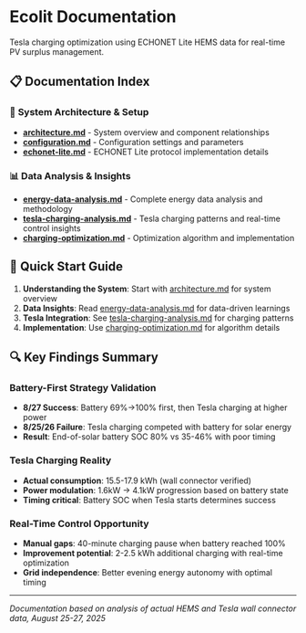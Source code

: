 # Ecolit Documentation

Tesla charging optimization using ECHONET Lite HEMS data for real-time PV surplus management.

## 📋 Documentation Index

### 🔧 **System Architecture & Setup**
- [**architecture.md**](architecture.md) - System overview and component relationships
- [**configuration.md**](configuration.md) - Configuration settings and parameters
- [**echonet-lite.md**](echonet-lite.md) - ECHONET Lite protocol implementation details

### 📊 **Data Analysis & Insights**
- [**energy-data-analysis.md**](energy-data-analysis.md) - Complete energy data analysis and methodology
- [**tesla-charging-analysis.md**](tesla-charging-analysis.md) - Tesla charging patterns and real-time control insights
- [**charging-optimization.md**](charging-optimization.md) - Optimization algorithm and implementation

## 🎯 **Quick Start Guide**

1. **Understanding the System**: Start with [architecture.md](architecture.md) for system overview
2. **Data Insights**: Read [energy-data-analysis.md](energy-data-analysis.md) for data-driven learnings
3. **Tesla Integration**: See [tesla-charging-analysis.md](tesla-charging-analysis.md) for charging patterns
4. **Implementation**: Use [charging-optimization.md](charging-optimization.md) for algorithm details

## 🔍 **Key Findings Summary**

### **Battery-First Strategy Validation**
- **8/27 Success**: Battery 69%→100% first, then Tesla charging at higher power
- **8/25/26 Failure**: Tesla charging competed with battery for solar energy
- **Result**: End-of-solar battery SOC 80% vs 35-46% with poor timing

### **Tesla Charging Reality**
- **Actual consumption**: 15.5-17.9 kWh (wall connector verified)
- **Power modulation**: 1.6kW → 4.1kW progression based on battery state
- **Timing critical**: Battery SOC when Tesla starts determines success

### **Real-Time Control Opportunity**  
- **Manual gaps**: 40-minute charging pause when battery reached 100%
- **Improvement potential**: 2-2.5 kWh additional charging with real-time optimization
- **Grid independence**: Better evening energy autonomy with optimal timing

---
*Documentation based on analysis of actual HEMS and Tesla wall connector data, August 25-27, 2025*